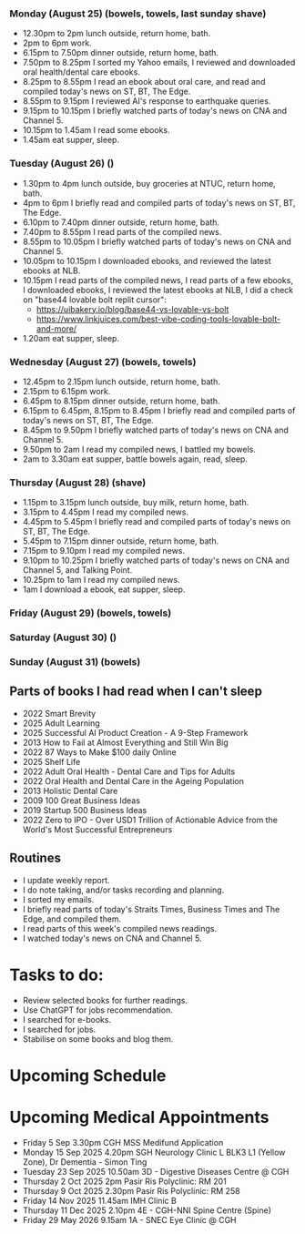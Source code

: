 ### Monday (August 25) (bowels, towels, last sunday shave)
- 12.30pm to 2pm lunch outside, return home, bath.
- 2pm to 6pm work.
- 6.15pm to 7.50pm dinner outside, return home, bath.
- 7.50pm to 8.25pm I sorted my Yahoo emails, I reviewed and downloaded oral health/dental care ebooks.
- 8.25pm to 8.55pm I read an ebook about oral care, and read and compiled today's news on ST, BT, The Edge.
- 8.55pm to 9.15pm I reviewed AI's response to earthquake queries.
- 9.15pm to 10.15pm I briefly watched parts of today's news on CNA and Channel 5.
- 10.15pm to 1.45am I read some ebooks.
- 1.45am eat supper, sleep.

### Tuesday (August 26) ()
- 1.30pm to 4pm lunch outside, buy groceries at NTUC, return home, bath.
- 4pm to 6pm I briefly read and compiled parts of today's news on ST, BT, The Edge.
- 6.10pm to 7.40pm dinner outside, return home, bath.
- 7.40pm to 8.55pm I read parts of the compiled news.
- 8.55pm to 10.05pm I briefly watched parts of today's news on CNA and Channel 5.
- 10.05pm to 10.15pm I downloaded ebooks, and reviewed the latest ebooks at NLB.
- 10.15pm I read parts of the compiled news, I read parts of a few ebooks, I downloaded ebooks, I reviewed the latest ebooks at NLB, I did a check on "base44 lovable bolt replit cursor":
    - https://uibakery.io/blog/base44-vs-lovable-vs-bolt
    - https://www.linkjuices.com/best-vibe-coding-tools-lovable-bolt-and-more/
- 1.20am eat supper, sleep.

### Wednesday (August 27) (bowels, towels)
- 12.45pm to 2.15pm lunch outside, return home, bath.
- 2.15pm to 6.15pm work.
- 6.45pm to 8.15pm dinner outside, return home, bath.
- 6.15pm to 6.45pm, 8.15pm to 8.45pm I briefly read and compiled parts of today's news on ST, BT, The Edge.
- 8.45pm to 9.50pm I briefly watched parts of today's news on CNA and Channel 5.
- 9.50pm to 2am I read my compiled news, I battled my bowels.
- 2am to 3.30am eat supper, battle bowels again, read, sleep.

### Thursday (August 28) (shave)
- 1.15pm to 3.15pm lunch outside, buy milk, return home, bath.
- 3.15pm to 4.45pm I read my compiled news.
- 4.45pm to 5.45pm I briefly read and compiled parts of today's news on ST, BT, The Edge.
- 5.45pm to 7.15pm dinner outside, return home, bath.
- 7.15pm to 9.10pm I read my compiled news.
- 9.10pm to 10.25pm I briefly watched parts of today's news on CNA and Channel 5, and Talking Point.
- 10.25pm to 1am I read my compiled news.
- 1am I download a ebook, eat supper, sleep.

### Friday (August 29) (bowels, towels)


### Saturday (August 30) ()


### Sunday (August 31) (bowels)




## Parts of books I had read when I can't sleep
- 2022 Smart Brevity
- 2025 Adult Learning
- 2025 Successful AI Product Creation - A 9-Step Framework
- 2013 How to Fail at Almost Everything and Still Win Big
- 2022 87 Ways to Make $100 daily Online
- 2025 Shelf Life
- 2022 Adult Oral Health - Dental Care and Tips for Adults
- 2022 Oral Health and Dental Care in the Ageing Population
- 2013 Holistic Dental Care
- 2009 100 Great Business Ideas
- 2019 Startup 500 Business Ideas
- 2022 Zero to IPO - Over USD1 Trillion of Actionable Advice from the World's Most Successful Entrepreneurs

## Routines
- I update weekly report.
- I do note taking, and/or tasks recording and planning.
- I sorted my emails.
- I briefly read parts of today's Straits Times, Business Times and The Edge, and compiled them.
- I read parts of this week's compiled news readings.
- I watched today's news on CNA and Channel 5.

# Tasks to do:
- Review selected books for further readings.
- Use ChatGPT for jobs recommendation.
- I searched for e-books.
- I searched for jobs.
- Stabilise on some books and blog them.

# Upcoming Schedule

# Upcoming Medical Appointments
- Friday 5 Sep 3.30pm CGH MSS Medifund Application
- Monday 15 Sep 2025 4.20pm SGH Neurology Clinic L BLK3 L1 (Yellow Zone), Dr Dementia - Simon Ting
- Tuesday 23 Sep 2025 10.50am 3D - Digestive Diseases Centre @ CGH
- Thursday 2 Oct 2025 2pm Pasir Ris Polyclinic: RM 201
- Thursday 9 Oct 2025 2.30pm Pasir Ris Polyclinic: RM 258
- Friday 14 Nov 2025 11.45am IMH Clinic B
- Thursday 11 Dec 2025 2.10pm 4E - CGH-NNI Spine Centre (Spine)
- Friday 29 May 2026 9.15am 1A - SNEC Eye Clinic @ CGH
